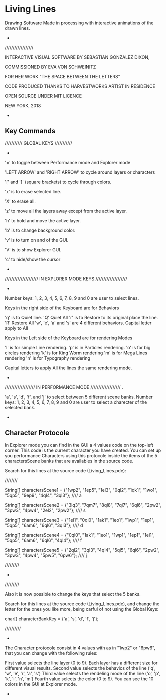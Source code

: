 # Living Lines
Drawing Software Made in processing with interactive animations of the drawn lines.

-

//////////////////


INTERACTIVE VISUAL SOFTWARE BY SEBASTIAN GONZALEZ DIXON,

COMMISSIONED BY EVA VON SCHWEINITZ

FOR HER WORK "THE SPACE BETWEEN THE LETTERS"

CODE PRODUCED THANKS TO HARVESTWORKS ARTIST IN RESIDENCE

OPEN SOURCE UNDER MIT LICENCE

NEW YORK, 2018  

-


Key Commands
------------

///////////
GLOBAL KEYS
///////////

-


'=' to toggle between Performance mode and Explorer mode

'LEFT ARROW' and 'RIGHT ARROW' to cycle around layers or characters

'[' and ']' (square brackets) to cycle through colors.

'x' is to erase selected line.

'X' to erase all.

'z' to move all the layers away except from the active layer.

'h' to hold and move the active layer.

'b' is to change background color.

'v' is to turn on and of the GUI.

'V' is to show Explorer GUI.

'c' to hide/show the cursor

-

/////////////////////
IN EXPLORER MODE KEYS
////////////////////

-

Number keys: 1, 2, 3, 4, 5, 6, 7, 8, 9 and 0 are user to select lines.

Keys in the right side of the Keyboard are for Behaviors

'q' is to Quiet line. 'Q' Quiet All
'r' is to Restore to its original place the line. 'R' Restore All
'w', 'e', 'a' and 's' are 4 different behaviors. Capital letter apply to All

Keys in the Left side of the Keyboard are for rendering Modes

'l' is for simple Line rendering.
'p' is in Particles rendering.
'o' is for big circles rendering
'k' is for King Worm rendering
'm' is for Mega Lines rendering
'n' is for Typography rendering

Capital letters to apply All the lines the same rendering mode.

-

///////////////////
IN PERFORMANCE MODE
///////////////////
.

'a', 's', 'd', 'f', and 'j' to select between 5 different scene banks.
Number keys: 1, 2, 3, 4, 5, 6, 7, 8, 9 and 0 are user to select a charecter of the selected bank.

-

Character Protocole
-------------------

In Explorer mode you can find in the GUI a 4 values code on the top-left corner. This code is the current character you have created. You can set up you performance Characters using this protocole inside the items of the 5 charactersScene banks that are availables in the source code.

Search for this lines at the source code (Living_Lines.pde):

////////

String[] charactersScene1 = {"1wp2", "1ep5", "1el3", "0ql2", "1qk1", "1wo1", "5qp5", "9ep9", "4ql4", "3ql3"};  ////  a

String[] charactersScene2 = {"3lq3", "7qm7", "8ql8", "7ql7", "6ql6", "2pw2", "3pw3", "4pw4", "2el2", "2pw2"};  ////  s

String[] charactersScene3 = {"1el1", "0ql0", "1ak1", "1eo1", "1wp1", "1ep1", "5qp5", "6am6", "6ql6", "3ql3"};  ////  d

String[] charactersScene4 = {"0ql0", "1ak1", "1eo1", "1wp1", "1ep1", "1el1", "5qp5", "6am6", "6ql6", "4ql4"};  ////  f

String[] charactersScene5 = {"2ql2", "3ql3", "4ql4", "5ql5", "6ql6", "2pw2", "3pw3", "4pw4", "5pw5", "6pw6"};  ////  j

/////////

-

/////////

Also it is now possible to change the keys that select the 5 banks.

Search for this lines at the source code (Living_Lines.pde), and change the letter for the ones you like more, being carful of not using the Global Keys:

char[] characterBankKey = {'a', 's', 'd', 'f', 'j'};

//////////

-


The Character protocole consist in 4 values with as in "1wp2" or "6pw6", that you can change with the following rules:

First value selects the line layer (0 to 9). Each layer has a different size for different visual results.
Second value selects the behavios of the line ('q', 'w', 'e', 'r', 'a', 's')
Third value selects the rendeling mode of the line ('o', 'p', 'k', 'l', 'n', 'm')
Fourth value selects the color (0 to 9). You can see the 10 colors in the GUI at Explorer mode.

-











